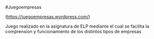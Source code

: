 #Juegoempresas

(https://juegoempresas.wordpress.com/)

Juego realizado en la asignatura de ELP mediante el cual se facilita la comprension y funcionamiento de los distintos 
tipos de empresas
